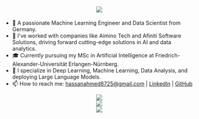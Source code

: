 <h1 align="center">
    <img src="https://readme-typing-svg.herokuapp.com/?font=Righteous&size=35&center=true&vCenter=true&width=500&height=70&duration=4000&lines=Hi+There!;+I'm+Hassan+Ahmed!;" />
</h1>

- 👋 A passionate Machine Learning Engineer and Data Scientist from Germany.
- 🏢 I've worked with companies like Aimino Tech and Afiniti Software Solutions, driving forward cutting-edge solutions in AI and data analytics.
- 🎓 Currently pursuing my MSc in Artificial Intelligence at Friedrich-Alexander-Universität Erlangen-Nürnberg.
- 💼 I specialize in Deep Learning, Machine Learning, Data Analysis, and deploying Large Language Models.
- 📫 How to reach me: hassanahmed8725@gmail.com | [LinkedIn](https://www.linkedin.com/in/hassan-ahmed-554819148/) | [GitHub](https://github.com/Hassan8725)

<div align="center">
    <img src="https://skillicons.dev/icons?i=python,r,c,matlab,c++" /><br>
    <img src="https://skillicons.dev/icons?i=mysql,postgresql,flask,django,mongodb,powerbi,tableau" /><br>
    <img src="https://skillicons.dev/icons?i=tensorflow,pytorch,sklearn,docker,jenkins,git,gitlab,anaconda," /><br>
</div>
